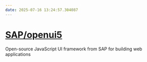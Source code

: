 ```yaml
---
date: 2025-07-16 13:24:57.304087
---
```


# [SAP/openui5](https://github.com/SAP/openui5)

Open-source JavaScript UI framework from SAP for building web applications